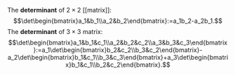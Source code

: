 The **determinant** of $2\times 2$ [[matrix]]: $$\det\begin{bmatrix}a_1&b_1\\a_2&b_2\end{bmatrix}:=a_1b_2-a_2b_1.$$
The **determinant** of $3\times 3$ matrix: $$\det\begin{bmatrix}a_1&b_1&c_1\\a_2&b_2&c_2\\a_3&b_3&c_3\end{bmatrix}:=a_1\det\begin{bmatrix}b_2&c_2\\b_3&c_2\end{bmatrix}-a_2\det\begin{bmatrix}b_1&c_1\\b_3&c_3\end{bmatrix}+a_3\det\begin{bmatrix}b_1&c_1\\b_2&c_2\end{bmatrix}.$$
